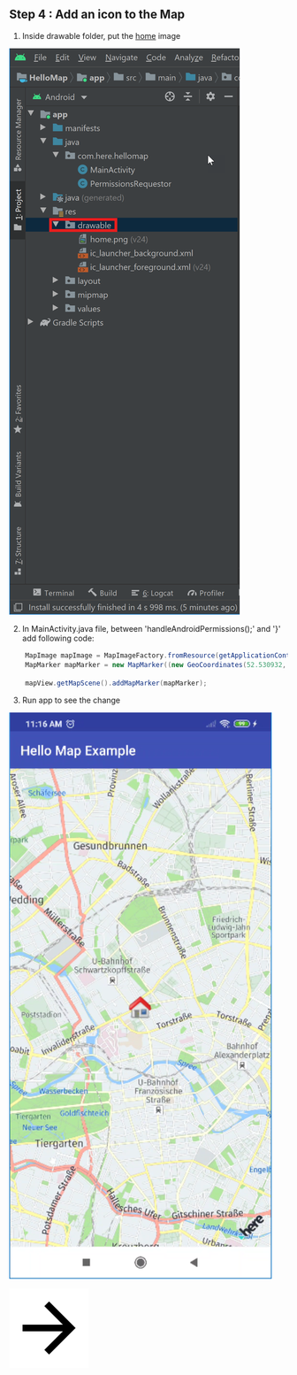 ## Step 4 : Add an icon to the Map

1. Inside drawable folder, put the [home](https://github.com/vidhanbhonsle/Android-workshop-with-HERE-SDK/blob/master/img/home.png) image

![alt text](/img/drawable.png)

2. In MainActivity.java file, between 'handleAndroidPermissions();' and '}' add following code:

```java
    MapImage mapImage = MapImageFactory.fromResource(getApplicationContext().getResources(), R.drawable.home);
    MapMarker mapMarker = new MapMarker((new GeoCoordinates(52.530932, 13.384915)), mapImage);

    mapView.getMapScene().addMapMarker(mapMarker);
```
3. Run app to see the change

![alt text](/img/marker.png)


[![Foo](/img/next.png)](/Step6.md)

